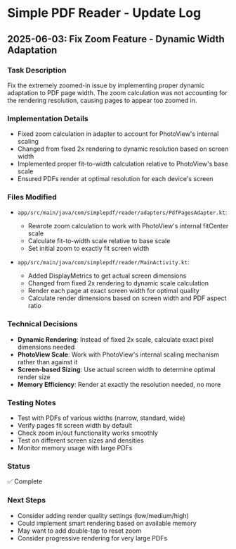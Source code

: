 # Simple PDF Reader - Update Log

## 2025-06-03: Fix Zoom Feature - Dynamic Width Adaptation

### Task Description
Fix the extremely zoomed-in issue by implementing proper dynamic adaptation to PDF page width. The zoom calculation was not accounting for the rendering resolution, causing pages to appear too zoomed in.

### Implementation Details
- Fixed zoom calculation in adapter to account for PhotoView's internal scaling
- Changed from fixed 2x rendering to dynamic resolution based on screen width
- Implemented proper fit-to-width calculation relative to PhotoView's base scale
- Ensured PDFs render at optimal resolution for each device's screen

### Files Modified
- `app/src/main/java/com/simplepdf/reader/adapters/PdfPagesAdapter.kt`:
  - Rewrote zoom calculation to work with PhotoView's internal fitCenter scale
  - Calculate fit-to-width scale relative to base scale
  - Set initial zoom to exactly fit screen width
  
- `app/src/main/java/com/simplepdf/reader/MainActivity.kt`:
  - Added DisplayMetrics to get actual screen dimensions
  - Changed from fixed 2x rendering to dynamic scale calculation
  - Render each page at exact screen width for optimal quality
  - Calculate render dimensions based on screen width and PDF aspect ratio

### Technical Decisions
- **Dynamic Rendering**: Instead of fixed 2x scale, calculate exact pixel dimensions needed
- **PhotoView Scale**: Work with PhotoView's internal scaling mechanism rather than against it
- **Screen-based Sizing**: Use actual screen width to determine optimal render size
- **Memory Efficiency**: Render at exactly the resolution needed, no more

### Testing Notes
- Test with PDFs of various widths (narrow, standard, wide)
- Verify pages fit screen width by default
- Check zoom in/out functionality works smoothly
- Test on different screen sizes and densities
- Monitor memory usage with large PDFs

### Status
✅ Complete

### Next Steps
- Consider adding render quality settings (low/medium/high)
- Could implement smart rendering based on available memory
- May want to add double-tap to reset zoom
- Consider progressive rendering for very large PDFs
